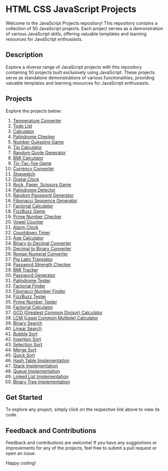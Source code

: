 # HTML CSS JavaScript Projects

Welcome to the JavaScript Projects repository! This repository contains a collection of 50 JavaScript projects. Each project serves as a demonstration of various JavaScript skills, offering valuable templates and learning resources for JavaScript enthusiasts.

## Description

Explore a diverse range of JavaScript projects with this repository containing 50 projects built exclusively using JavaScript. These projects serve as standalone demonstrations of various functionalities, providing valuable templates and learning resources for JavaScript enthusiasts.

## Projects

Explore the projects below:

1. [Temperature Converter](Temperature_Converter)
2. [Todo List](Todo_List)
3. [Calculator](Calculator)
4. [Palindrome Checker](Palindrome_Checker)
5. [Number Guessing Game](Number_Guessing_Game)
6. [Tip Calculator](Tip_Calculator.js)
7. [Random Quote Generator](Random_Quote_Generator.js)
8. [BMI Calculator](BMI_Calculator.js)
9. [Tic-Tac-Toe Game](Tic_Tac_Toe_Game.js)
10. [Currency Converter](Currency_Converter.js)
11. [Stopwatch](Stopwatch.js)
12. [Digital Clock](Digital_Clock.js)
13. [Rock, Paper, Scissors Game](Rock_Paper_Scissors_Game.js)
14. [Palindrome Detector](Palindrome_Detector.js)
15. [Random Password Generator](Random_Password_Generator.js)
16. [Fibonacci Sequence Generator](Fibonacci_Sequence_Generator.js)
17. [Factorial Calculator](Factorial_Calculator.js)
18. [FizzBuzz Game](FizzBuzz_Game.js)
19. [Prime Number Checker](Prime_Number_Checker.js)
20. [Vowel Counter](Vowel_Counter.js)
21. [Alarm Clock](Alarm_Clock.js)
22. [Countdown Timer](Countdown_Timer.js)
23. [Age Calculator](Age_Calculator.js)
24. [Binary to Decimal Converter](Binary_to_Decimal_Converter.js)
25. [Decimal to Binary Converter](Decimal_to_Binary_Converter.js)
26. [Roman Numeral Converter](Roman_Numeral_Converter.js)
27. [Pig Latin Translator](Pig_Latin_Translator.js)
28. [Password Strength Checker](Password_Strength_Checker.js)
29. [BMI Tracker](BMI_Tracker.js)
30. [Password Generator](Password_Generator.js)
31. [Palindrome Tester](Palindrome_Tester.js)
32. [Factorial Finder](Factorial_Finder.js)
33. [Fibonacci Number Finder](Fibonacci_Number_Finder.js)
34. [FizzBuzz Tester](FizzBuzz_Tester.js)
35. [Prime Number Tester](Prime_Number_Tester.js)
36. [Factorial Calculator](Factorial_Calculator.js)
37. [GCD (Greatest Common Divisor) Calculator](GCD_Calculator.js)
38. [LCM (Least Common Multiple) Calculator](LCM_Calculator.js)
39. [Binary Search](Binary_Search.js)
40. [Linear Search](Linear_Search.js)
41. [Bubble Sort](Bubble_Sort.js)
42. [Insertion Sort](Insertion_Sort.js)
43. [Selection Sort](Selection_Sort.js)
44. [Merge Sort](Merge_Sort.js)
45. [Quick Sort](Quick_Sort.js)
46. [Hash Table Implementation](Hash_Table.js)
47. [Stack Implementation](Stack.js)
48. [Queue Implementation](Queue.js)
49. [Linked List Implementation](Linked_List.js)
50. [Binary Tree Implementation](Binary_Tree.js)

## Get Started

To explore any project, simply click on the respective link above to view its code.

## Feedback and Contributions

Feedback and contributions are welcome! If you have any suggestions or improvements for any of the projects, feel free to submit a pull request or open an issue.

Happy coding!
